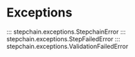 # Exceptions

::: stepchain.exceptions.StepchainError
::: stepchain.exceptions.StepFailedError
::: stepchain.exceptions.ValidationFailedError
